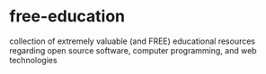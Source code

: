 # free-education
collection of extremely valuable (and FREE) educational resources regarding open source software, computer programming, and web technologies

